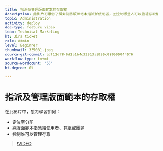 ```yaml
---
title: 指派及管理版面範本的存取權
description: 此影片可讓您了解如何將版面範本指派給使用者，並控制哪些人可以管理存取權。
topic: Administration
activity: deploy
doc-type: feature video
team: Technical Marketing
kt: Jira ticket
role: Admin
level: Beginner
thumbnail: 335081.jpeg
source-git-commit: adf12d7846d2a1b4c32513a3955c080905044576
workflow-type: tm+mt
source-wordcount: '55'
ht-degree: 0%

---
```


# 指派及管理版面範本的存取權

在此影片中，您將學習如何：

* 定位至分配
* 將版面範本指派給使用者、群組或團隊
* 控制誰可以管理存取

>[!VIDEO](https://video.tv.adobe.com/v/MPC#/?quality=12)
